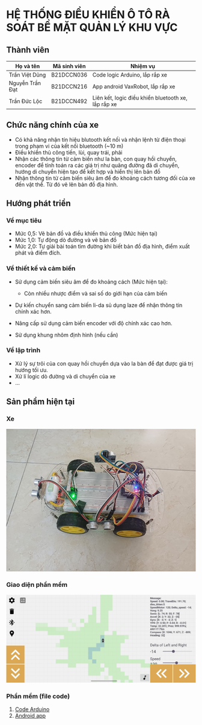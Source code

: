 # HỆ THỐNG ĐIỀU KHIỂN Ô TÔ RÀ SOÁT BỀ MẶT QUẢN LÝ KHU VỰC

## Thành viên
| Họ và tên       | Mã sinh viên | Nhiệm vụ                                            |
| --------------- | ------------ | --------------------------------------------------- |
| Trần Việt Dũng  | B21DCCN036   | Code logic Arduino, lắp rắp xe                      |
| Nguyễn Trần Đạt | B21DCCN216   | App android VaxRobot, lắp rắp xe                    |
| Trần Đức Lộc    | B21DCCN492   | Liên kết, logic điều khiển bluetooth xe, lắp rắp xe |


## Chức năng chính của xe

- Có khả năng nhận tín hiệu blutooth kết nối và nhận lệnh từ điện thoại trong phạm vi của kết nối bluetooth (~10 m)
- Điều khiển thủ công tiến, lùi, quay trái, phải
- Nhận các thông tin từ cảm biến như la bàn, con quay hồi chuyển, encoder để tính toán ra các giá trị như quãng đường đã di chuyển, hướng di chuyển hiện tạo để kết hợp và hiển thị lên bản đồ
- Nhận thông tin từ cảm biến siêu âm để đo khoảng cách tương đối của xe đến vật thể. Từ đó vẽ lên bản đồ địa hình.


## Hướng phát triển

### Về mục tiêu

- Mức 0,5: Vẽ bản đồ và điều khiển thủ công (Mức hiện tại)
- Mức 1,0: Tự động dò đường và vẽ bản đồ
- Mức 2,0: Tự giải bài toán tìm đường khi biết bản đồ địa hình, điểm xuất phát và điểm đích.

### Về thiết kế và cảm biến

- Sử dụng cảm biến siêu âm để đo khoảng cách (Mức hiện tại):
  - Còn nhiều nhược điểm và sai số do giới hạn của cảm biến
- Dự kiến chuyển sang cảm biến li-da sủ dụng laze để nhận thông tin chính xác hơn.

- Nâng cấp sử dụng cảm biến encoder với độ chính xác cao hơn.
- Sử dụng khung nhôm định hình (nếu cần)

### Về lập trình

- Xử lý sự trôi của con quay hồi chuyển dựa vào la bàn để đạt được giá trị hướng tối ưu.
- Xử lí logic dò đường và di chuyển của xe
- ...

## Sản phẩm hiện tại

### Xe

![Xe oto](asset/xeOto.png)


### Giao diện phần mềm

![Giao diện Android](asset/giaoDienAndroid.png)


### Phần mềm (file code)

1. [Code Arduino](Dieu_Khien_Blutooth/Dieu_Khien_Blutooth.ino)
2. [Android app](VaxRobot)